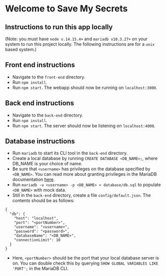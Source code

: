 # Welcome to Save My Secrets


## Instructions to run this app locally
(Note: you must have `node v.14.15.4+` and `mariadb v10.3.27+` on your system to run this project locally. The following instructions are for a `unix` based system.)


## Front end instructions
* Navigate to the `front-end` directory.
* Run `npm install`.
* Run `npm start`. The webapp should now be running on `localhost:3000`.


## Back end instructions
* Navigate to the `back-end` directory.
* Run `npm install`. 
* Run `npm start`. The server should now be listening on `localhost:4000`.


## Database instructions
* Run `mariadb` to start its CLI tool in the `back-end` directory.
* Create a local database by running `CREATE DATABASE <DB_NAME>;`, where DB_NAME is your choice of name.
* Be sure that `<username>` has privileges on the database specified by `<DB_NAME>`. You can read more about granting privileges in the MariaDB documentation [here](https://mariadb.com/kb/en/grant/).
* Run `mariadb -u <username> -p <DB_NAME> < database/db.sql` to populate `<DB_NAME>` with mock data. 
* Still in the `back-end` directory, create a file `config/default.json`. The contents should be as follows:
```
{
  "db": {
    "host": "localhost",
    "port": "<portNumber>",
    "username": "<username>",
    "password": "<password>",
    "databaseName": "<DB_NAME>",
    "connectionLimit": 10
  }
}
```
* Here, `<portNumber>` should be the port that your local database server is on. You can double check this by querying `SHOW GLOBAL VARIABLES LIKE 'PORT';` in the MariaDB CLI. 

